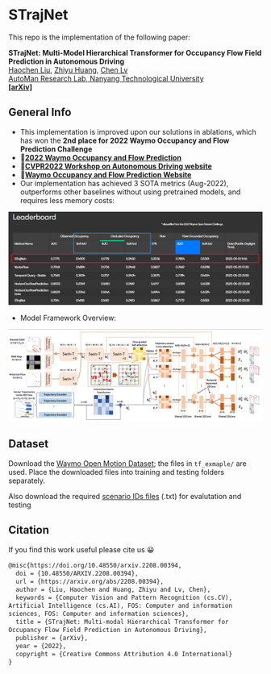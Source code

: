 # STrajNet
This repo is the implementation of the following paper:

**STrajNet: Multi-Model Hierarchical Transformer for Occupancy Flow Field Prediction in Autonomous Driving**
<br> [Haochen Liu](https://scholar.google.com/citations?user=iizqKUsAAAAJ&hl=en), [Zhiyu Huang](https://mczhi.github.io/), [Chen Lv](https://scholar.google.com/citations?user=UKVs2CEAAAAJ&hl=en) 
<br> [AutoMan Research Lab, Nanyang Technological University](https://lvchen.wixsite.com/automan)
<br> **[[arXiv]](http://arxiv.org/abs/2208.00394)**&nbsp;

## General Info
- This implementation is improved upon our solutions in ablations, which has won the **2nd place for 2022 Waymo Occupancy and Flow Prediction Challenge**
- 🥈[**2022 Waymo Occupancy and Flow Prediction**](https://youtu.be/G01cfxuJ_ro)   
- 🚗[**CVPR2022 Workshop on Autonomous Driving website**](https://cvpr2022.wad.vision)
- 📑[**Waymo Occupancy and Flow Prediction Website**](https://waymo.com/open/challenges/2022/occupancy-flow-prediction-challenge/)
- Our implementation has achieved 3 SOTA metrics (Aug-2022), outperforms other baselines without using pretrained models, and requires less memory costs:

![](pics/leaderboard.png)

- Model Framework Overview:

![](pics/overview.png)

## Dataset
Download the [Waymo Open Motion Dataset](https://waymo.com/open/data/motion/); the files in ```tf_exmaple/``` are used. Place the downloaded files into training and testing folders separately.

Also download the required [scenario IDs files](https://console.cloud.google.com/storage/browser/_details/waymo_open_dataset_motion_v_1_1_0/uncompressed/occupancy_flow_challenge/) (.txt) for evalutation and testing

## Citation
If you find this work useful please cite us 😀

```
@misc{https://doi.org/10.48550/arxiv.2208.00394,
  doi = {10.48550/ARXIV.2208.00394},
  url = {https://arxiv.org/abs/2208.00394},
  author = {Liu, Haochen and Huang, Zhiyu and Lv, Chen},
  keywords = {Computer Vision and Pattern Recognition (cs.CV), Artificial Intelligence (cs.AI), FOS: Computer and information sciences, FOS: Computer and information sciences},
  title = {STrajNet: Multi-modal Hierarchical Transformer for Occupancy Flow Field Prediction in Autonomous Driving},
  publisher = {arXiv},
  year = {2022},
  copyright = {Creative Commons Attribution 4.0 International}
}
```

